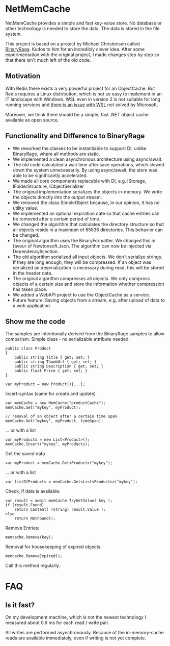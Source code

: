# NetMemCache
NetMemCache provides a simple and fast key-value store. No database or other technology is needed to store the data. The data is stored in the file system.

This project is based on a project by Michael Christensen called [BinaryRage](https://github.com/mchidk/BinaryRage). Kudos to him for an incredibly clever idea. After some experimentation with the original project, I made changes step by step so that there isn't much left of the old code.

## Motivation
With Redis there exists a very powerful project for an ObjectCache. But Redis requires a Linux distribution, which is not so easy to implement in an IT landscape with Windows. WSL even in version 2 is not suitable for long running services and [there is an issue with WSL](https://github.com/MicrosoftDocs/WSL/issues/368) not solved by Microsoft.

Moreover, we think there should be a simple, fast .NET object cache available as open source.

## Functionality and Difference to BinaryRage
+ We reworked the classes to be instantiable to support DI, unlike BinaryRage, where all methods are static.
+ We implemented a clean asynchronous architecture using async/await.
+ The old code calculated a wait time after save operations, which slowed down the system unnecessarily. By using async/await, the store was able to be significantly accelerated.
+ We made all core components replacable with DI, e.g. IStorage, IFolderStructure, IObjectSerializer
+ The original implementation serializes the objects in-memory. We write the objects directly into the output stream.
+ We removed the class SimpleObject because, in our opinion, it has no utility value.
+ We implemented an optional expiration date so that cache entries can be removed after a certain period of time.
+ We changed the algorithm that calculates the directory structure so that all objects reside in a maximum of 65536 directories. This behavior can be changed.
+ The original algorithm uses the BinaryFormatter. We changed this in favour of Newtonsoft.Json. The algorithm can now be injected via DependencyInjection.
+ The old algorithm serialized all input objects. We don't serialize strings. If they are long enough, they will be compressed. If an object was serialized an deserialization is necessary during read, this will be stored in the header data.
+ The original algorithm compresses all objects. We only compress objects of a certain size and store the information whether compression has taken place.
+ We added a WebAPI project to use the ObjectCache as a service.
+ Future feature: Saving objects from a stream, e.g. after upload of data to a web application

## Show me the code
The samples are intentionally derived from the BinaryRage samples to allow comparism.
Simple class - no serializable attribute needed.

	public class Product
	{
		public string Title { get; set; }
		public string ThumbUrl { get; set; }
		public string Description { get; set; }
		public float Price { get; set; }
	}

	var myProduct = new Product(){...};

Insert-syntax (same for create and update)

	var memCache = new MemCache("productCache");
	memCache.Set("mykey", myProduct);
	
	// removal of an object after a certain time span
	memCache.Set("mykey", myProduct, timeSpan);

... or with a list

	var myProducts = new List<Product>();
	memCache.Insert("mykey", myProducts);

Get the saved data

	var myProduct = memCache.Get<Product>("mykey");
	
... or with a list

	var listOfProducts = memCache.Get<List<Product>>("mykey");

 Check, if data is available:

```
var result = await memCache.TryGetValue( key );
if (result.Found)
    return Content( (string) result.Value );
else
    return NotFound();
```

Remove Entries:

```
memcache.Remove(key);
```

Removal for housekeeping of expired objects:

```
memcache.RemoveExpired();
```

Call this method regularly.

# FAQ
## Is it fast?
On my development machine, which is not the newest technology I measured about 0.6 ms for each read / write pair.

All writes are performed asynchronously. Because of the in-memory-cache reads are available immediately, even if writing is not yet complete.
